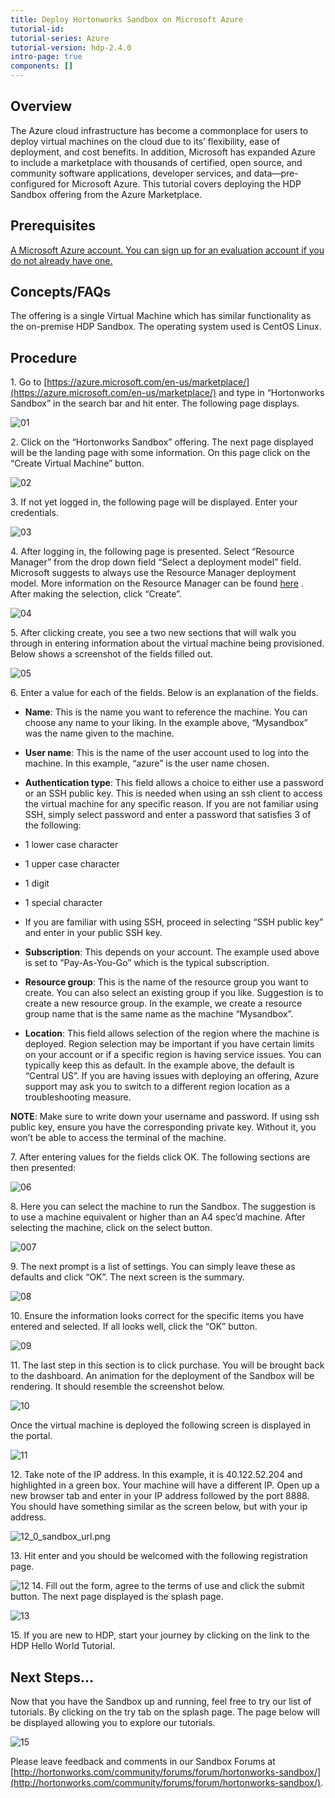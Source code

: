 ```yaml
---
title: Deploy Hortonworks Sandbox on Microsoft Azure
tutorial-id: 
tutorial-series: Azure
tutorial-version: hdp-2.4.0
intro-page: true
components: []
---
```



## Overview

The Azure cloud infrastructure has become a commonplace for users to deploy virtual machines on the cloud due to its’ flexibility, ease of deployment, and cost benefits.  In addition, Microsoft has expanded Azure to include a marketplace with thousands of certified, open source, and community software applications, developer services, and data—pre-configured for Microsoft Azure.  This tutorial covers deploying the HDP Sandbox offering from the Azure Marketplace.  

## Prerequisites
[A Microsoft Azure account. You can sign up for an evaluation account if you do not already have one.](https://azure.microsoft.com/en-us/pricing/free-trial/)

## Concepts/FAQs

The offering is a single Virtual Machine which has similar functionality as the on-premise HDP Sandbox. The operating system used is CentOS Linux.
  
## Procedure 

1\. Go to [https://azure.microsoft.com/en-us/marketplace/](https://azure.microsoft.com/en-us/marketplace/) and type in “Hortonworks Sandbox” in the search bar and hit enter. The following page displays.

![01](/assets/deploying-on-ms-azure/01_azure_welcome.png)

2\. Click on the “Hortonworks Sandbox” offering. The next page displayed will be the landing page with some information.  On this page click on the “Create Virtual Machine” button. 

![02](/assets/deploying-on-ms-azure/02_azure_create_sandbox.png)

3\. If not yet logged in, the following page will be displayed. Enter your credentials.

![03](/assets/deploying-on-ms-azure/03_azure_sign_in.png)

4\. After logging in, the following page is presented.  Select “Resource Manager” from the drop down field “Select a deployment model” field.  Microsoft suggests to always use the Resource Manager deployment model.  More information on the Resource Manager can be found [here](https://azure.microsoft.com/en-us/documentation/articles/resource-group-overview/) .  After making the selection, click “Create”. 

![04](/assets/deploying-on-ms-azure/04_select_resource_manager.png)

5\. After clicking create, you see a two new sections that will walk you through in entering information about the virtual machine being provisioned.  Below shows a screenshot of the fields filled out. 

![05](/assets/deploying-on-ms-azure/05_sandbox_settings.png)

6\. Enter a value for each of the fields.  Below is an explanation of the fields. 

- **Name**: This is the name you want to reference the machine.  You can choose any name to your liking.  In the example above, “Mysandbox” was the name given to the machine. 
- **User name**:  This is the name of the user account used to log into the machine.  In this example, “azure” is the user name chosen.  
- **Authentication type**: This field allows a choice to either use a password or an SSH public key.  This is needed when using an ssh client to access the virtual machine for any specific reason.  If you are not familiar using SSH, simply select password and enter a password that satisfies 3 of the following:       
 - 1 lower case character
 - 1 upper case character 
 - 1 digit 
 - 1 special character
 - If you are familiar with using SSH, proceed in selecting “SSH public key” and enter in your public SSH key. 

- **Subscription**:  This depends on your account.  The example used above is set to “Pay-As-You-Go” which is the typical subscription.  
- **Resource group**: This is the name of the resource group you want to create.  You can also select an existing group if you like.  Suggestion is to create a new resource group.  In the example, we create a resource group name that is the same name as the machine “Mysandbox”. 
- **Location**: This field allows selection of the region where the machine is deployed.  Region selection may be important if you have certain limits on your account or if a specific region is having service issues.  You can typically keep this as default.  In the example above, the default is “Central US”.  If you are having issues with deploying an offering, Azure support may ask you to switch to a different region location as a troubleshooting measure. 

**NOTE**:  Make sure to write down your username and password.  If using ssh public key, ensure you have the corresponding private key.  Without it, you won’t be able to access the terminal of the machine. 

7\. After entering values for the fields click OK.  The following sections are then presented:

![06](/assets/deploying-on-ms-azure/07_1_select_machine.png)

8\. Here you can select the machine to run the Sandbox.  The suggestion is to use a machine equivalent or higher than an A4 spec’d machine.  After selecting the machine, click on the select button.   

![007](/assets/deploying-on-ms-azure/07_confirm_settings.png)

9\. The next prompt is a list of settings.  You can simply leave these as defaults and click “OK”.  The next screen is the summary. 

![08](/assets/deploying-on-ms-azure/08_azure_machine_summary.png)

10\. Ensure the information looks correct for the specific items you have entered and selected.  If all looks well,  click the “OK” button.  

![09](/assets/deploying-on-ms-azure/09_finalize_machine_buy.png)

11\. The last step in this section is to click purchase.  You will be brought back to the dashboard.  An animation for the deployment of the Sandbox will be rendering.  It should resemble the screenshot below. 

![10](/assets/deploying-on-ms-azure/10_deploying_sandbox.png)

Once the virtual machine is deployed the following screen is displayed in the portal. 

![11](/assets/deploying-on-ms-azure/11_sandbox_ip_address.png)

12\. Take note of the IP address.  In this example, it is 40.122.52.204 and highlighted in a green box.  Your machine will have a different IP.  Open up a new browser tab and enter in your IP address followed by the port 8888.  You should have something similar as the screen below, but with your ip address. 

![12_0_sandbox_url.png](/assets/deploying-on-ms-azure/12_0_sandbox_url.png)

13\. Hit enter and you should be welcomed with the following registration page.


![12](/assets/deploying-on-ms-azure/12_sandbox_welcome.png)
14\. Fill out the form, agree to the terms of use and click the submit button.  The next page displayed is the splash page.  

![13](/assets/deploying-on-ms-azure/13_sandbox_get_started.png)

15\. If you are new to HDP, start your journey by clicking on the link to the HDP Hello World Tutorial.  

## Next Steps...
Now that you have the Sandbox up and running, feel free to try our list of tutorials.  By clicking on the try tab on the splash page.  The page below will be displayed allowing you to explore our tutorials. 

![15](/assets/deploying-on-ms-azure/14_sandbox_next_steps.png)


Please leave feedback and comments in our Sandbox Forums at [http://hortonworks.com/community/forums/forum/hortonworks-sandbox/](http://hortonworks.com/community/forums/forum/hortonworks-sandbox/).
 
